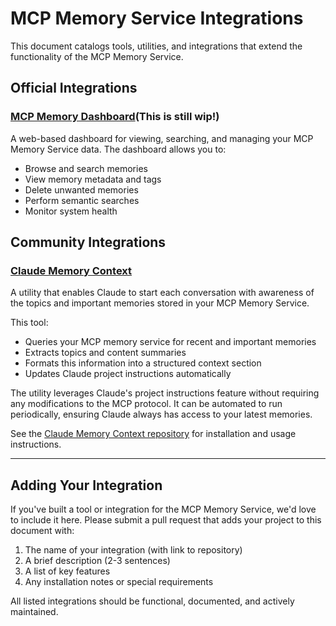 # MCP Memory Service Integrations

This document catalogs tools, utilities, and integrations that extend the functionality of the MCP Memory Service.

## Official Integrations

### [MCP Memory Dashboard](https://github.com/doobidoo/mcp-memory-dashboard)(This is still wip!)

A web-based dashboard for viewing, searching, and managing your MCP Memory Service data. The dashboard allows you to:
- Browse and search memories
- View memory metadata and tags
- Delete unwanted memories
- Perform semantic searches
- Monitor system health

## Community Integrations

### [Claude Memory Context](https://github.com/doobidoo/claude-memory-context)

A utility that enables Claude to start each conversation with awareness of the topics and important memories stored in your MCP Memory Service.

This tool:
- Queries your MCP memory service for recent and important memories
- Extracts topics and content summaries
- Formats this information into a structured context section
- Updates Claude project instructions automatically

The utility leverages Claude's project instructions feature without requiring any modifications to the MCP protocol. It can be automated to run periodically, ensuring Claude always has access to your latest memories.

See the [Claude Memory Context repository](https://github.com/doobidoo/claude-memory-context) for installation and usage instructions.

---

## Adding Your Integration

If you've built a tool or integration for the MCP Memory Service, we'd love to include it here. Please submit a pull request that adds your project to this document with:

1. The name of your integration (with link to repository)
2. A brief description (2-3 sentences)
3. A list of key features
4. Any installation notes or special requirements

All listed integrations should be functional, documented, and actively maintained.
